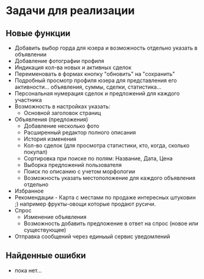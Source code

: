 Задачи для реализации
=====================

Новые функции
-------------
* Добавить выбор горда для юзера и возможность отдельно указать в объявлении
* Добавление фотографии профиля
* Индикация кол-ва новых и активных сделок
* Переименовать в формах кнопку "обновить" на "сохранить" 
* Подробный просмотр профиля юзера для представления его активности... объявления, суммы, сделки, статистика... 
* Персональная нумерация сделок и предложений для каждого участника 
* Возможность в настройках указать:
  - Основной заголовок страниц
* Объявления (предложения)
  - Добавление несколько фото      
  - Расширенный редактор полного описания
  - История изменения
  - Кол-во сделок (для просмотра статистики, кто, когда, сколько покупал)
  - Сортировка при поиске по полям: Название, Дата, Цена
  - Выборка предложений пользователя 
  - Поиск по описанию с учетом морфологии
  - Возможность указать местоположение для каждого объявления отдельно
* Избранное
* Рекомендации - Карта с местами по продаже интересных штуковин ;) например фрукты-овощи которые продают русичи.
* Спрос
  - Изменение объявления
  - Возможность добавить предложение в ответ на спрос (новое или существующее)
* Отправка сообщений через единыый сервис уведомлений

Найденные ошибки
----------------

* пока нет...
